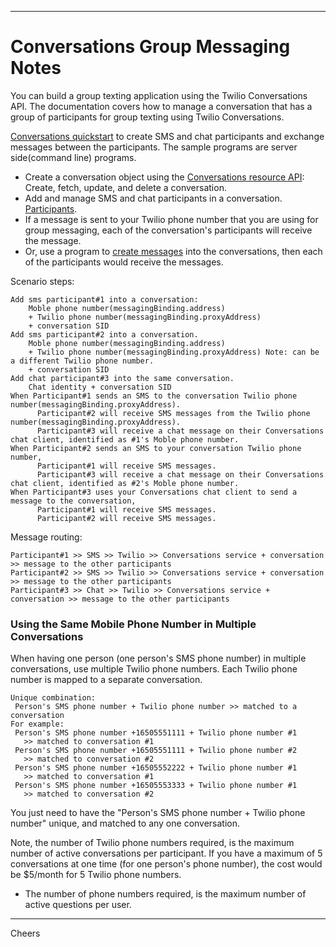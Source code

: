 ----------------------------------------------------------------------------------
# Conversations Group Messaging Notes

You can build a group texting application using the Twilio Conversations API. 
The documentation covers how to manage a conversation that has a group of participants
for group texting using Twilio Conversations.

[Conversations quickstart](https://www.twilio.com/docs/conversations/quickstart)
to create SMS and chat participants and exchange messages between the participants.
The sample programs are server side(command line) programs.

+ Create a conversation object using the 
[Conversations resource API](https://www.twilio.com/docs/conversations/api/conversation-resource):
Create, fetch, update, and delete a conversation.
+ Add and manage SMS and chat participants in a conversation.
[Participants](https://www.twilio.com/docs/conversations/api/conversation-participant-resource).
+ If a message is sent to your Twilio phone number that you are using for group messaging,
each of the conversation's participants will receive the message.
+ Or, use a program to [create messages](https://www.twilio.com/docs/conversations/api/conversation-message-resource)
into the conversations, then each of the participants would receive the messages.

Scenario steps:
````
Add sms participant#1 into a conversation:
    Moble phone number(messagingBinding.address)
    + Twilio phone number(messagingBinding.proxyAddress)
    + conversation SID
Add sms participant#2 into a conversation.
    Moble phone number(messagingBinding.address)
    + Twilio phone number(messagingBinding.proxyAddress) Note: can be a different Twilio phone number.
    + conversation SID
Add chat participant#3 into the same conversation.
    Chat identity + conversation SID
When Participant#1 sends an SMS to the conversation Twilio phone number(messagingBinding.proxyAddress).
      Participant#2 will receive SMS messages from the Twilio phone number(messagingBinding.proxyAddress).
      Participant#3 will receive a chat message on their Conversations chat client, identified as #1's Moble phone number. 
When Participant#2 sends an SMS to your conversation Twilio phone number,
      Participant#1 will receive SMS messages.
      Participant#3 will receive a chat message on their Conversations chat client, identified as #2's Moble phone number. 
When Participant#3 uses your Conversations chat client to send a message to the conversation,
      Participant#1 will receive SMS messages.
      Participant#2 will receive SMS messages.
````
Message routing:
````
Participant#1 >> SMS >> Twilio >> Conversations service + conversation >> message to the other participants
Participant#2 >> SMS >> Twilio >> Conversations service + conversation >> message to the other participants
Participant#3 >> Chat >> Twilio >> Conversations service + conversation >> message to the other participants
````

### Using the Same Mobile Phone Number in Multiple Conversations

When having one person (one person's SMS phone number) in multiple conversations,
use multiple Twilio phone numbers.
Each Twilio phone number is mapped to a separate conversation.
````
Unique combination:
 Person's SMS phone number + Twilio phone number >> matched to a conversation
For example:
 Person's SMS phone number +16505551111 + Twilio phone number #1
   >> matched to conversation #1
 Person's SMS phone number +16505551111 + Twilio phone number #2
   >> matched to conversation #2
 Person's SMS phone number +16505552222 + Twilio phone number #1 
   >> matched to conversation #1 
 Person's SMS phone number +16505553333 + Twilio phone number #1 
   >> matched to conversation #2
````
You just need to have the "Person's SMS phone number + Twilio phone number" unique, 
and matched to any one conversation.

Note, the number of Twilio phone numbers required, is the maximum number of active conversations per participant. 
If you have a maximum of 5 conversations at one time (for one person's phone number), 
the cost would be $5/month for 5 Twilio phone numbers.
* The number of phone numbers required, is the maximum number of active questions per user.

----------------------------------------------------------------------------------
Cheers
